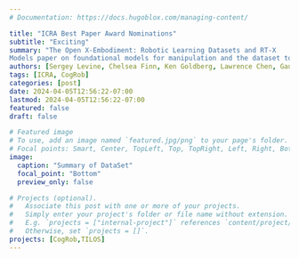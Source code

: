 ```yaml
---
# Documentation: https://docs.hugoblox.com/managing-content/

title: "ICRA Best Paper Award Nominations"
subtitle: "Exciting"
summary: "The Open X-Embodiment: Robotic Learning Datasets and RT-X
Models paper on foundational models for manipulation and the dataset to train RT-1 and RT-2 has been nominated for Best Conference Paper, Best Manipulation and Best Student Paper awards at ICRA in Yokohama"
authors: [Sergey Levine, Chelsea Finn, Ken Goldberg, Lawrence Chen, Gaurav Sukhatme, Shivin Dass, Lerrel Pinto, Yuke Zhu, Yifeng Zhu, Shuran Song, Oier Mees, Deepak Pathak, Hao-Shu Fang, Henrik Iskov Christensen, Mingyu Ding, Youngwoon Lee, Dorsa Sadigh, Ilija Radosavovic, Jeannette Bohg, Xiaolong Wang, Xuanlin Li, Krishan Rana, Kento Kawaharazuka, Tatsuya Matsushima, Jihoon Oh, Takayuki Osa, Oliver Kroemer, Beomjoon Kim, Edward Johns, Freek Stulp, Jan Schneider, Jiajun Wu, Yunzhu Li, Heni Ben Amor, Lionel Ott, Roberto Martín-Martín, Karol Hausman, Quan Vuong, Pannag Sanketi, Nicolas Heess, Vincent Vanhoucke, Karl Pertsch, Stefan Schaal, Cheng Chi, Chuer Pan, Alex Bewley ]
tags: [ICRA, CogRob]
categories: [post]
date: 2024-04-05T12:56:22-07:00
lastmod: 2024-04-05T12:56:22-07:00
featured: false
draft: false

# Featured image
# To use, add an image named `featured.jpg/png` to your page's folder.
# Focal points: Smart, Center, TopLeft, Top, TopRight, Left, Right, BottomLeft, Bottom, BottomRight.
image:
  caption: "Summary of DataSet"
  focal_point: "Bottom"
  preview_only: false

# Projects (optional).
#   Associate this post with one or more of your projects.
#   Simply enter your project's folder or file name without extension.
#   E.g. `projects = ["internal-project"]` references `content/project/deep-learning/index.md`.
#   Otherwise, set `projects = []`.
projects: [CogRob,TILOS]
---
```


